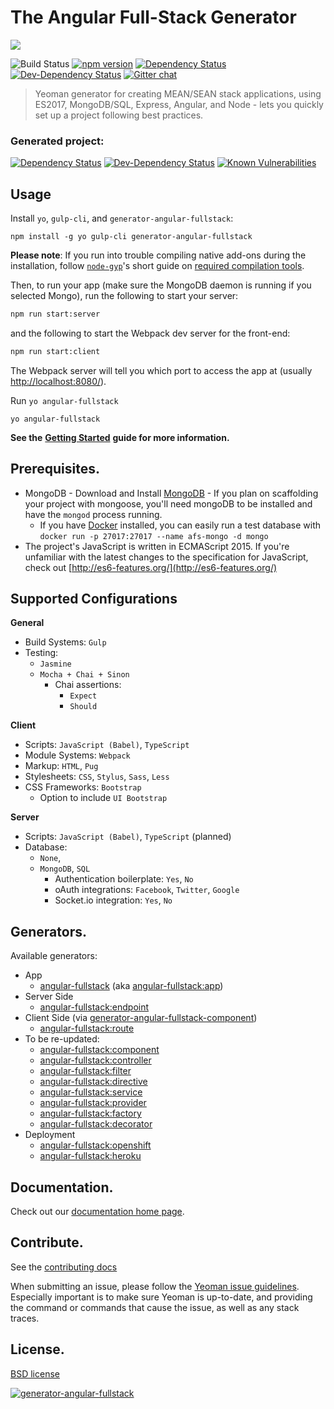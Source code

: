 # The Angular Full-Stack Generator

![](.gitbook/assets/angular-fullstack-logo.svg)

![Build Status](https://img.shields.io/circleci/project/angular-fullstack/generator-angular-fullstack/master.svg) [![npm version](https://img.shields.io/npm/v/generator-angular-fullstack.svg)](https://www.npmjs.com/package/generator-angular-fullstack) [![Dependency Status](https://img.shields.io/david/angular-fullstack/generator-angular-fullstack.svg)](https://david-dm.org/angular-fullstack/generator-angular-fullstack) [![Dev-Dependency Status](https://img.shields.io/david/dev/angular-fullstack/generator-angular-fullstack.svg)](https://david-dm.org/angular-fullstack/generator-angular-fullstack#type=dev) [![Gitter chat](https://img.shields.io/gitter/room/angular-fullstack/generator-angular-fullstack.svg)](https://gitter.im/angular-fullstack/generator-angular-fullstack)

> Yeoman generator for creating MEAN/SEAN stack applications, using ES2017, MongoDB/SQL, Express, Angular, and Node - lets you quickly set up a project following best practices.

### Generated project:

[![Dependency Status](https://img.shields.io/david/angular-fullstack/angular-fullstack-deps.svg)](https://david-dm.org/angular-fullstack/angular-fullstack-deps) [![Dev-Dependency Status](https://img.shields.io/david/dev/angular-fullstack/angular-fullstack-deps.svg)](https://david-dm.org/angular-fullstack/angular-fullstack-deps?type=dev) [![Known Vulnerabilities](https://snyk.io/package/npm/angular-fullstack-deps/badge.svg)](https://snyk.io/package/npm/angular-fullstack-deps)

## Usage

Install `yo`, `gulp-cli`, and `generator-angular-fullstack`:

```text
npm install -g yo gulp-cli generator-angular-fullstack
```

**Please note**: If you run into trouble compiling native add-ons during the installation, follow [`node-gyp`](https://github.com/nodejs/node-gyp)'s short guide on [required compilation tools](https://github.com/nodejs/node-gyp#installation).

Then, to run your app \(make sure the MongoDB daemon is running if you selected Mongo\), run the following to start your server:

```bash
npm run start:server
```

and the following to start the Webpack dev server for the front-end:

```bash
npm run start:client
```

The Webpack server will tell you which port to access the app at \(usually [http://localhost:8080/](http://localhost:8080/)\).

Run `yo angular-fullstack`

```text
yo angular-fullstack
```

**See the** [**Getting Started**](https://angular-fullstack.github.io/get-started/) **guide for more information.**

## Prerequisites.

* MongoDB - Download and Install [MongoDB](https://www.mongodb.com/download-center#community) - If you plan on scaffolding your project with mongoose, you'll need mongoDB to be installed and have the `mongod` process running.
  * If you have [Docker](https://www.docker.com/) installed, you can easily run a test database with `docker run -p 27017:27017 --name afs-mongo -d mongo`
* The project's JavaScript is written in ECMAScript 2015. If you're unfamiliar with the latest changes to the specification for JavaScript, check out [http://es6-features.org/](http://es6-features.org/)

## Supported Configurations

**General**

* Build Systems: `Gulp`
* Testing: 
  * `Jasmine`
  * `Mocha + Chai + Sinon`
    * Chai assertions:
      * `Expect`
      * `Should`

**Client**

* Scripts: `JavaScript (Babel)`, `TypeScript`
* Module Systems: `Webpack`
* Markup:  `HTML`, `Pug`
* Stylesheets: `CSS`, `Stylus`, `Sass`, `Less`
* CSS Frameworks: `Bootstrap`
  * Option to include `UI Bootstrap`

**Server**

* Scripts: `JavaScript (Babel)`, `TypeScript` \(planned\)
* Database:
  * `None`,
  * `MongoDB`, `SQL`
    * Authentication boilerplate: `Yes`, `No`
    * oAuth integrations: `Facebook`, `Twitter`, `Google`
    * Socket.io integration: `Yes`, `No`

## Generators.

Available generators:

* App
  * [angular-fullstack](https://angular-fullstack.github.io/generators/app/) \(aka [angular-fullstack:app](https://angular-fullstack.github.io/generators/app/)\)
* Server Side
  * [angular-fullstack:endpoint](https://angular-fullstack.github.io/generators/endpoint)
* Client Side \(via [generator-angular-fullstack-component](https://github.com/angular-fullstack/generator-angular-fullstack-component)\)
  * [angular-fullstack:route](https://angular-fullstack.github.io/generators/route)
* To be re-updated:
  * [angular-fullstack:component](https://angular-fullstack.github.io/generators/component)
  * [angular-fullstack:controller](https://angular-fullstack.github.io/generators/controller)
  * [angular-fullstack:filter](https://angular-fullstack.github.io/generators/filter)
  * [angular-fullstack:directive](https://angular-fullstack.github.io/generators/directive)
  * [angular-fullstack:service](https://angular-fullstack.github.io/generators/service)
  * [angular-fullstack:provider](https://angular-fullstack.github.io/generators/service)
  * [angular-fullstack:factory](https://angular-fullstack.github.io/generators/service)
  * [angular-fullstack:decorator](https://angular-fullstack.github.io/generators/decorator)
* Deployment
  * [angular-fullstack:openshift](https://angular-fullstack.github.io/generators/openshift)
  * [angular-fullstack:heroku](https://angular-fullstack.github.io/generators/heroku)

## Documentation.

Check out our [documentation home page](https://awk34.gitbook.io/generator-angular-fullstack).

## Contribute.

See the [contributing docs](https://github.com/angular-fullstack/generator-angular-fullstack/blob/master/contributing.md)

When submitting an issue, please follow the [Yeoman issue guidelines](https://github.com/yeoman/yeoman/blob/master/contributing.md#issue-submission). Especially important is to make sure Yeoman is up-to-date, and providing the command or commands that cause the issue, as well as any stack traces.

## License.

[BSD license](http://opensource.org/licenses/bsd-license.php)

[![generator-angular-fullstack](https://angular-fullstack.github.io/assets/angular-fullstack-boxes.svg)](https://awk34.gitbook.io/generator-angular-fullstack)

